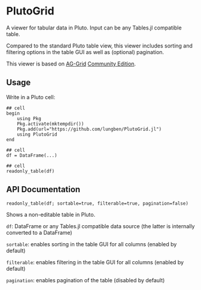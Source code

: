 # PlutoGrid

A viewer for tabular data in Pluto. Input can be any Tables.jl compatible table.

Compared to the standard Pluto table view, this viewer includes sorting and filtering options in the table GUI as well as (optional) pagination.

This viewer is based on [AG-Grid](https://www.ag-grid.com/) [Community Edition](https://github.com/ag-grid/ag-grid).

## Usage

Write in a Pluto cell:

```
## cell
begin
    using Pkg
    Pkg.activate(mktempdir())
    Pkg.add(url="https://github.com/lungben/PlutoGrid.jl")
    using PlutoGrid
end

## cell
df = DataFrame(...)

## cell
readonly_table(df)
```

## API Documentation


	readonly_table(df; sortable=true, filterable=true, pagination=false)

Shows a non-editable table in Pluto.

`df`: DataFrame or any Tables.jl compatible data source (the latter is internally converted to a DataFrame)

`sortable`: enables sorting in the table GUI for all columns (enabled by default)

`filterable`: enables filtering in the table GUI for all columns (enabled by default)

`pagination`: enables pagination of the table (disabled by default)

